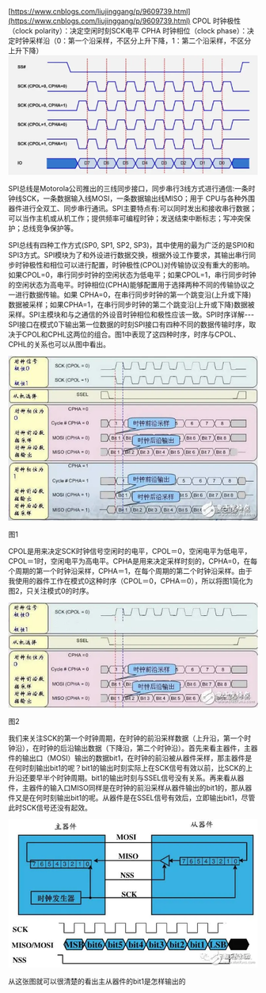 [https://www.cnblogs.com/liujinggang/p/9609739.html](https://www.cnblogs.com/liujinggang/p/9609739.html)
CPOL 时钟极性（clock polarity）：决定空闲时刻SCK电平
CPHA 时钟相位（clock phase）：决定时钟采样沿（0：第一个沿采样，不区分上升下降，1：第二个沿采样，不区分上升下降）
![](SPI四种工作模式.assets\23495115-39af4f29f672f558.png)

SPI总线是Motorola公司推出的三线同步接口，同步串行3线方式进行通信:一条时钟线SCK，一条数据输入线MOSI，一条数据输出线MISO；用于 CPU与各种外围器件进行全双工、同步串行通讯。SPI主要特点有:可以同时发出和接收串行数据；可以当作主机或从机工作；提供频率可编程时钟；发送结束中断标志；写冲突保护；总线竞争保护等。

SPI总线有四种工作方式(SP0, SP1, SP2, SP3)，其中使用的最为广泛的是SPI0和SPI3方式。SPI模块为了和外设进行数据交换，根据外设工作要求，其输出串行同步时钟极性和相位可以进行配置，时钟极性(CPOL)对传输协议没有重大的影响。如果CPOL=0，串行同步时钟的空闲状态为低电平；如果CPOL=1，串行同步时钟的空闲状态为高电平。时钟相位(CPHA)能够配置用于选择两种不同的传输协议之一进行数据传输。如果 CPHA=0，在串行同步时钟的第一个跳变沿(上升或下降)数据被采样；如果CPHA=1，在串行同步时钟的第二个跳变沿(上升或下降)数据被采样。SPI主模块和与之通信的外设音时钟相位和极性应该一致。SPI时序详解---SPI接口在模式0下输出第一位数据的时刻SPI接口有四种不同的数据传输时序，取决于CPOL和CPHL这两位的组合。图1中表现了这四种时序，时序与CPOL、CPHL的关系也可以从图中看出。

![](SPI四种工作模式.assets\23495115-a0d7b2db9d20e027.png)

图1

CPOL是用来决定SCK时钟信号空闲时的电平，CPOL＝0，空闲电平为低电平，CPOL＝1时，空闲电平为高电平。CPHA是用来决定采样时刻的，CPHA=0，在每个周期的第一个时钟沿采样，CPHA＝1，在每个周期的第二个时钟沿采样。由于我使用的器件工作在模式0这种时序（CPOL＝0，CPHA＝0），所以将图1简化为图2，只关注模式0的时序。

![](SPI四种工作模式.assets\23495115-bc0d768ffbfab66c.png)

图2

我们来关注SCK的第一个时钟周期，在时钟的前沿采样数据（上升沿，第一个时钟沿），在时钟的后沿输出数据（下降沿，第二个时钟沿）。首先来看主器件，主器件的输出口（MOSI）输出的数据bit1，在时钟的前沿被从器件采样，那主器件是在何时刻输出bit1的呢？bit1的输出时刻实际上在SCK信号有效以前，比SCK的上升沿还要早半个时钟周期。bit1的输出时刻与SSEL信号没有关系。再来看从器件，主器件的输入口MISO同样是在时钟的前沿采样从器件输出的bit1的，那从器件又是在何时刻输出bit1的呢。从器件是在SSEL信号有效后，立即输出bit1，尽管此时SCK信号还没有起效。

![](SPI四种工作模式.assets\23495115-76aafab705830088.png)

从这张图就可以很清楚的看出主从器件的bit1是怎样输出的
